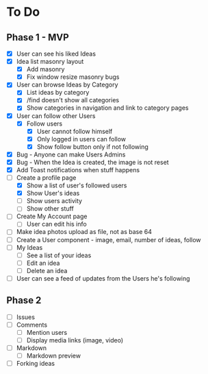 # To Do

## Phase 1 - MVP

- [x] User can see his liked Ideas
- [x] Idea list masonry layout
  - [x] Add masonry
  - [x] Fix window resize masonry bugs
- [x] User can browse Ideas by Category
  - [x] List ideas by category
  - [x] /find doesn't show all categories
  - [x] Show categories in navigation and link to category pages
- [x] User can follow other Users
  - [x] Follow users
    - [x] User cannot follow himself
    - [x] Only logged in users can follow
    - [x] Show follow button only if not following
- [x] Bug - Anyone can make Users Admins
- [x] Bug - When the Idea is created, the image is not reset
- [x] Add Toast notifications when stuff happens
- [ ] Create a profile page
  - [x] Show a list of user's followed users
  - [x] Show User's ideas
  - [ ] Show users activity
  - [ ] Show other stuff
- [ ] Create My Account page
  - [ ] User can edit his info
- [ ] Make idea photos upload as file, not as base 64
- [ ] Create a User component - image, email, number of ideas, follow 
- [ ] My Ideas
  - [ ] See a list of your ideas
  - [ ] Edit an idea
  - [ ] Delete an idea
- [ ] User can see a feed of updates from the Users he's following

## Phase 2

- [ ] Issues
- [ ] Comments
  - [ ] Mention users
  - [ ] Display media links (image, video)
- [ ] Markdown
  - [ ] Markdown preview
- [ ] Forking ideas